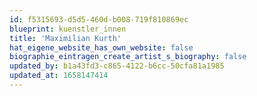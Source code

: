 ```yaml
---
id: f5315693-d5d5-460d-b008-719f810869ec
blueprint: kuenstler_innen
title: 'Maximilian Kurth'
hat_eigene_website_has_own_website: false
biographie_eintragen_create_artist_s_biography: false
updated_by: b1a43fd3-c865-4122-b6cc-50cfa81a1985
updated_at: 1658147414
---
```

